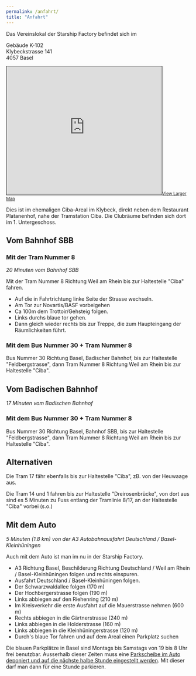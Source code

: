 ```yaml
---
permalink: /anfahrt/
title: "Anfahrt"
---
```


Das Vereinslokal der Starship Factory befindet sich im

Gebäude K-102  
Klybeckstrasse 141  
4057 Basel  

<iframe width="425" height="350" frameborder="0" scrolling="no" marginheight="0" marginwidth="0" src="https://www.openstreetmap.org/export/embed.html?bbox=7.588001489639283%2C47.5734278757491%2C7.590930461883546%2C47.5762072528712&amp;layer=transportmap&amp;marker=47.57481758275047%2C7.589465975761414" style="border: 1px solid black"></iframe><small><a href="https://www.openstreetmap.org/?mlat=47.57482&amp;mlon=7.58947#map=18/47.57482/7.58947&amp;layers=T">View Larger Map</a></small>

Dies ist im ehemaligen Ciba-Areal im Klybeck, direkt neben dem Restaurant Platanenhof, nahe der Tramstation Ciba. Die Clubräume befinden sich dort im 1. Untergeschoss.

## Vom Bahnhof SBB

### Mit der Tram Nummer 8

_20 Minuten vom Bahnhof SBB_

Mit der Tram Nummer 8 Richtung Weil am Rhein bis zur Haltestelle "Ciba" fahren.

- Auf die in Fahrtrichtung linke Seite der Strasse wechseln.
- Am Tor zur Novartis/BASF vorbeigehen
- Ca 100m dem Trottoir/Gehsteig folgen.
- Links durchs blaue tor gehen.
- Dann gleich wieder rechts bis zur Treppe, die zum Haupteingang der Räumlichkeiten führt.

### Mit dem Bus Nummer 30 + Tram Nummer 8

Bus Nummer 30 Richtung Basel, Badischer Bahnhof, bis zur Haltestelle "Feldbergstrasse", dann Tram Nummer 8 Richtung Weil am Rhein bis zur Haltestelle "Ciba".

## Vom Badischen Bahnhof

_17 Minuten vom Badischen Bahnhof_

### Mit dem Bus Nummer 30 + Tram Nummer 8

Bus Nummer 30 Richtung Basel, Bahnhof SBB, bis zur Haltestelle "Feldbergstrasse", dann Tram Nummer 8 Richtung Weil am Rhein bis zur Haltestelle "Ciba".

## Alternativen

Die Tram 17 fähr ebenfalls bis zur Haltestelle "Ciba", zB. von der Heuwaage aus.

Die Tram 14 und 1 fahren bis zur Haltestelle "Dreirosenbrücke", von dort aus sind es 5 Minuten zu Fuss entlang der Tramlinie 8/17, an der Haltestelle "Ciba" vorbei (s.o.)

## Mit dem Auto

_5 Minuten (1.8 km) von der A3 Autobahnausfahrt Deutschland / Basel-Kleinhüningen_

Auch mit dem Auto ist man im nu in der Starship Factory.

- A3 Richtung Basel, Beschilderung Richtung Deutschland / Weil am Rhein / Basel-Kleinhüningen folgen und rechts einspuren.
- Ausfahrt Deutschland / Basel-Kleinhüningen folgen.
- Der Schwarzwaldallee folgen (170 m)
- Der Hochbergerstrasse folgen (190 m)
- Links abbiegen auf den Riehenring (210 m)
- Im Kreisverkehr die erste Ausfahrt auf die Mauerstrasse nehmen (600 m)
- Rechts abbiegen in die Gärtnerstrasse (240 m)
- Links abbiegen in die Holderstrasse (160 m)
- Links abbiegen in die Kleinhüningerstrasse (120 m)
- Durch's blaue Tor fahren und auf dem Areal einen Parkplatz suchen

Die blauen Parkplätze in Basel sind Montags bis Samstags von 19 bis 8 Uhr frei benutzbar. Ausserhalb dieser Zeiten muss eine [Parkscheibe im Auto deponiert und auf die nächste halbe Stunde eingestellt werden](http://www.polizei.bs.ch/verkehr/strassenverkehr/parkieren.html "Eine Anleitung der Kantonspolizei Basel zur korrekten Benutzung der Parkschreibe."). Mit dieser darf man dann für eine Stunde parkieren.
